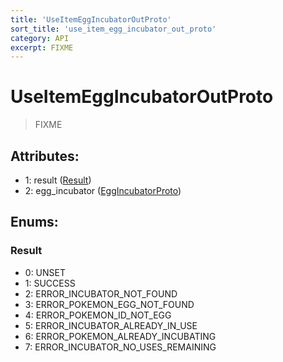 ```yaml
---
title: 'UseItemEggIncubatorOutProto'
sort_title: 'use_item_egg_incubator_out_proto'
category: API
excerpt: FIXME
---
```


# UseItemEggIncubatorOutProto

> FIXME

## Attributes:

- 1: result ([Result](#result))
- 2: egg_incubator ([EggIncubatorProto](../EggIncubatorProto/))

## Enums:

### Result
- 0: UNSET
- 1: SUCCESS
- 2: ERROR_INCUBATOR_NOT_FOUND
- 3: ERROR_POKEMON_EGG_NOT_FOUND
- 4: ERROR_POKEMON_ID_NOT_EGG
- 5: ERROR_INCUBATOR_ALREADY_IN_USE
- 6: ERROR_POKEMON_ALREADY_INCUBATING
- 7: ERROR_INCUBATOR_NO_USES_REMAINING
